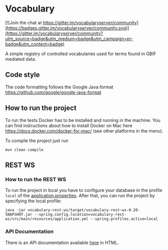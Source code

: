 # Vocabulary

[![Join the chat at https://gitter.im/vocabularyserver/community](https://badges.gitter.im/vocabularyserver/community.svg)](https://gitter.im/vocabularyserver/community?utm_source=badge&utm_medium=badge&utm_campaign=pr-badge&utm_content=badge)

A simple registry of controlled vocabularies used for terms found in GBIF mediated data.

## Code style
The code formatting follows the Google Java format https://github.com/google/google-java-format

## How to run the project

To run the tests Docker has to be installed and running in the machine. You can find instructions about how to install 
Docker on Mac here https://docs.docker.com/docker-for-mac/ (see other platforms in the menu).

To compile the project just run 
```
mvn clean compile
```


## REST WS

### How to run the REST WS
To run the project in local you have to configure your database in the profile `local` of the [application.properties](vocabulary-rest-ws/src/main/resources/application.yml).
After that, you can run the project by specifying the local profile: 

```
java -jar vocabulary-rest-ws/target/vocabulary-rest-ws-0.20-SNAPSHOT.jar --spring.config.location=vocabulary-rest-ws/src/main/resources/application.yml --spring.profiles.active=local
```

### API Documentation
There is an API documentation available [here](vocabulary-rest-ws/src/docs/generated-docs/api-documentation.html) in HTML. 
